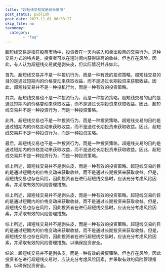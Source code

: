 ```yaml
---
title: "超短线交易就是剥头皮吗"
post_status: publish
post_date: 2023-11-01 06:53:27
skip_file: no
taxonomy:
  category:
        - "faq"
---
```


超短线交易是指在股票市场中，投资者在一天内买入和卖出股票的交易行为。这种交易方式的特点是，投资者可以在短时间内获得较高的收益，但也存在风险。因此，有人认为超短线交易就是剥头皮，但实际情况并非如此。

首先，超短线交易并不是一种投机行为，而是一种有效的投资策略。超短线交易的目的是通过短期内的价格变动来获取收益，而不是通过长期投资来获取收益。因此，超短线交易并不是一种投机行为，而是一种有效的投资策略。

其次，超短线交易也不是一种投资行为，而是一种投资策略。超短线交易的目的是通过短期内的价格变动来获取收益，而不是通过长期投资来获取收益。因此，超短线交易并不是一种投资行为，而是一种投资策略。

此外，超短线交易也不是一种投资行为，而是一种投资策略。超短线交易的目的是通过短期内的价格变动来获取收益，而不是通过长期投资来获取收益。因此，超短线交易并不是一种投资行为，而是一种投资策略。

最后，超短线交易也不是一种投资行为，而是一种投资策略。超短线交易的目的是通过短期内的价格变动来获取收益，而不是通过长期投资来获取收益。因此，超短线交易并不是一种投资行为，而是一种投资策略。

综上所述，超短线交易并不是剥头皮，而是一种有效的投资策略。超短线交易的目的是通过短期内的价格变动来获取收益，而不是通过长期投资来获取收益。但是，超短线交易也存在风险，因此投资者在进行超短线交易时，应该充分考虑风险因素，并采取有效的风险管理措施。

综上所述，超短线交易并不是剥头皮，而是一种有效的投资策略。超短线交易的目的是通过短期内的价格变动来获取收益，而不是通过长期投资来获取收益。但是，超短线交易也存在风险，因此投资者在进行超短线交易时，应该充分考虑风险因素，并采取有效的风险管理措施。

综上所述，超短线交易并不是剥头皮，而是一种有效的投资策略。超短线交易的目的是通过短期内的价格变动来获取收益，而不是通过长期投资来获取收益。但是，超短线交易也存在风险，因此投资者在进行超短线交易时，应该充分考虑风险因素，并采取有效的风险管理措施，以确保投资安全。

结论：超短线交易并不是剥头皮，而是一种有效的投资策略，但也存在风险，因此投资者在进行超短线交易时，应该充分考虑风险因素，并采取有效的风险管理措施，以确保投资安全。
